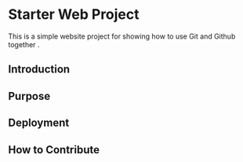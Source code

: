 # Starter Web Project

This is a simple website project for showing
how  to use Git and Github together .

## Introduction


## Purpose

## Deployment

## How to Contribute